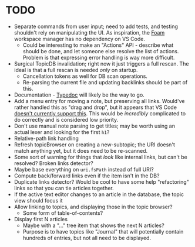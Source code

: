 # TODO

- Separate commands from user input; need to add tests, and testing shouldn't rely on manipulating
  the UI. As inspiration, the [Foam](https://github.com/foambubble/foam-workspace-manager) workspace
  manager has no dependency on VS Code.
  - Could be interesting to make an "Actions" API - describe what should be done, and let someone
    else resolve the list of actions. Problem is that expressing error handling is way more
    difficult.
- Surgical TopicDB invalidation; right now it just triggers a full rescan. The ideal is that a full rescan is needed *only* on startup.
  - Cancellation tokens as well for DB scan operations.
  - Re-parsing the current file and updating backlinks should be part of this.
- Documentation - [Typedoc](http://typedoc.org/) will likely be the way to go.
- Add a menu entry for moving a note, but preserving all links. Would've rather handled this as
  "drag and drop", but it appears that VS Code
  [doesn't currently support this](https://github.com/Microsoft/vscode/issues/32592). This would be
  _incredibly_ complicated to do correctly and is considered low priority.
- Don't use manual note parsing to get titles; may be worth using an actual lexer and looking for
  the first `h1`?
- Relative-path link handling
- Refresh topicBrowser on creating a new-subtopic; the URI doesn't match anything yet, but it does need to be re-scanned.
- Some sort of warning for things that *look* like internal links, but can't be resolved? Broken links detector?
- Maybe base everything on `uri.fsPath` instead of full URI?
- Compute back/forward links even if the item isn't in the DB?
- Duplicate links detector? Would be cool to have some help "refactoring" links so that you can tie articles together.
- If the active text editor changes to an article in the database, the topic view should focus it
- Allow linking to topics, and displaying those in the topic browser?
  - Some form of table-of-contents?
- Display first N articles
  - Maybe with a "..." tree item that shows the next N articles?
  - Purpose is to have topics like "Journal" that will potentially contain hundreds of entries, but not all need to be displayed.
